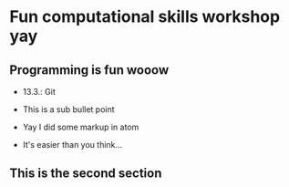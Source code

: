 # Fun computational skills workshop yay

## Programming is fun wooow

* 13.3.: Git
 * This is a sub bullet point


* Yay I did some markup in atom
 * It's easier than you think...

## This is the second section
